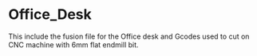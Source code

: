 # Office_Desk
This include the fusion file for the Office desk and Gcodes used to cut on CNC machine with 6mm flat endmill bit.

